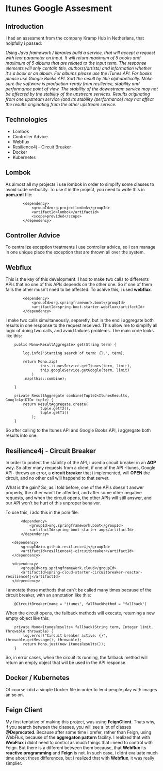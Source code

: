 
# Itunes Google Assesment

## Introduction

I had an assesment from the company Kramp Hub in Netherlans, that holpfully i passed:

*Using Java framework / libraries build a service, that will accept a request with text parameter on input. It will return maximum of 5 books and maximum of 5 albums that are related to the input term. The response elements will only contain title, authors(/artists) and information whether it's a book or an album. For albums please use the iTunes API. For books please use Google Books API. Sort the result by title alphabetically. Make sure the software is production-ready from resilience, stability and performance point of view. The stability of the downstream service may not be affected by the stability of the upstream services. Results originating from one upstream service (and its stability /performance) may not affect the results originating from the other upstream service.*

## Technologies 

 - Lombok
 - Controller Advice
 - Webflux
 - Resilience4j - Circuit Breaker
 - Docker
 - Kubernetes

## Lombok

As almost all my projects i use lombok in order to simplify some classes to avoid code verbosity. To use it in the project, you need to write this in **pom.xml** file:
```
		<dependency>
		    <groupId>org.projectlombok</groupId>
		    <artifactId>lombok</artifactId>
		    <scope>provided</scope>
		</dependency>	
```

## Controller Advice

To centralize exception treatments i use controller advice, so i can manage in one unique place the exception that are thrown all over the system.

## Webflux

This is the key of this development.  I had to make two calls to differents APIs that no one of this APIs depends on the other one. So if one of them fails the other musn't nned to be affected. To achive this, i used **webflux**. 

```
		<dependency>
	   		<groupId>org.springframework.boot</groupId>
	   		<artifactId>spring-boot-starter-webflux</artifactId>
		</dependency>
```
I make two calls simultaneously, separetly, but in the end i aggregate both results in one response to the request received. This allow me to simplify all logic of doing two calls, and avoid failures problems. The main code looks like this:
```
	public Mono<ResultAggregate> get(String term) {
		
		log.info("Starting search of term: {}.", term);
		
		return Mono.zip(
				this.itunesService.getItunes(term, limit),
				this.googleService.getGoogle(term, limit)
			)
		.map(this::combine);
				
	}
	
	private ResultAggregate combine(Tuple2<ItunesResults, GoogleApiDTO> tuple) {
		return ResultAggregate.create(
				tuple.getT2(), 
				tuple.getT1()
			);
	}
```
So after calling to the Itunes API and Google Books API, i aggregate both results into one.

## Resilience4j - Circuit Breaker

In order to protect the stability of the API, i used a circuit breaker in an **AOP** way. So after many requests from a client, if one of the API -Itunes, Google API- throws an error, a **circuit breaker** that i implemented, will **OPEN** the circuit, and no other call will happend to that server.  

What is the gain? So, as i told before, one of the APIs doesn`t answer properly, the other won't be affected, and after some other negative requests, and when the circuit opens, the other APIs will still answer, and our API won't be hurt of this unproper behaivor.

To use this, i add this in the pom file:

 ```
		<dependency>
		    <groupId>org.springframework.boot</groupId>
		    <artifactId>spring-boot-starter-aop</artifactId>
		</dependency>	
		
	<dependency>
	    <groupId>io.github.resilience4j</groupId>
	    <artifactId>resilience4j-circuitbreaker</artifactId>
	</dependency>	
	
	<dependency>
	    <groupId>org.springframework.cloud</groupId>
	    <artifactId>spring-cloud-starter-circuitbreaker-reactor-resilience4j</artifactId>
	</dependency>
```
I annotate those methods that can`t be called many times because of the circuit breaker, with an annotation like this:

```
	@CircuitBreaker(name = "itunes", fallbackMethod = "fallback")
```
When the circuit opens, the fallback methods will execute, returning a new empty object like this:

```
	private Mono<ItunesResults> fallback(String term, Integer limit, Throwable throwable) {
		log.error("Circuit breaker active: {}", throwable.getMessage(), throwable);
		return Mono.just(new ItunesResults());
	}
```

So, in error cases, when the circuit its running, the fallback method will return an empty object that will be used in the API response.

## Docker / Kubernetes

Of course i did a simple Docker file in order to lend people play with images an so on.

## Feign Client

My first tentative of making this project, was using **FeignClient**. Thats why, if you search between the classes, you will see a lot of classes **@Deprecated**. Because after some time i prefer, rather than Feign, using WebFlux, because of the **aggregaton pattern** facility. 
I realized that with **WebFlux** i didnt need to control as much things that i need to control with Feign. But there is a different between them because, that **Webflux** its **reactive programming** and **Feign** is not. In such case, i didnt evaluate much time about those differences, but  i realized that with **Webflux**, it was really simplier. 
